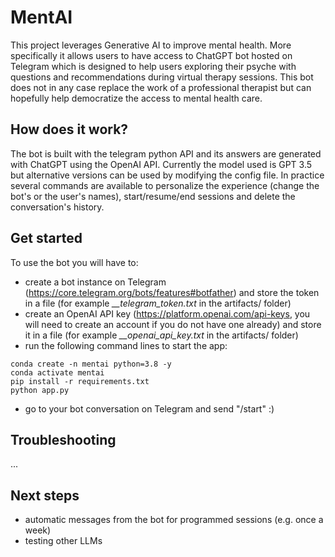 # MentAI

This project leverages Generative AI to improve mental health.
More specifically it allows users to have access to ChatGPT bot hosted on Telegram which is designed to help users exploring their psyche with questions and recommendations during virtual therapy sessions.
This bot does not in any case replace the work of a professional therapist but can hopefully help democratize the access to mental health care.

## How does it work?

The bot is built with the telegram python API and its answers are generated with ChatGPT using the OpenAI API.
Currently the model used is GPT 3.5 but alternative versions can be used by modifying the config file.
In practice several commands are available to personalize the experience (change the bot's or the user's names), start/resume/end sessions and delete the conversation's history.

## Get started

To use the bot you will have to:

- create a bot instance on Telegram (https://core.telegram.org/bots/features#botfather) and store the token in a file (for example _\_\_telegram_token.txt_ in the artifacts/ folder)
- create an OpenAI API key (https://platform.openai.com/api-keys, you will need to create an account if you do not have one already) and store it in a file (for example _\_\_openai_api_key.txt_ in the artifacts/ folder)
- run the following command lines to start the app:

```
conda create -n mentai python=3.8 -y
conda activate mentai
pip install -r requirements.txt
python app.py
```

- go to your bot conversation on Telegram and send "/start" :)

## Troubleshooting

...

## Next steps

- automatic messages from the bot for programmed sessions (e.g. once a week)
- testing other LLMs
